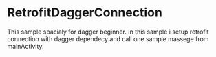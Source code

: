 # RetrofitDaggerConnection


This sample spacialy for dagger beginner. In this sample i setup retrofit connection with dagger dependecy and call one sample massege from mainActivity. 

